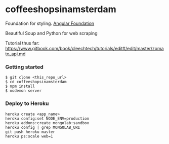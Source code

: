 coffeeshopsinamsterdam
=====

Foundation for styling. [Angular Foundation](https://github.com/pineconellc/angular-foundation)

Beautiful Soup and Python for web scraping

Tutorial thus far: https://www.gitbook.com/book/cleechtech/tutorials/edit#/edit/master/zomato_api.md

### Getting started
```
$ git clone <this_repo_url>
$ cd coffeeshopsinamsterdam
$ npm install
$ nodemon server
```

### Deploy to Heroku
```
heroku create <app_name>
heroku config:set NODE_ENV=production
heroku addons:create mongolab:sandbox 
heroku config | grep MONGOLAB_URI
git push heroku master
heroku ps:scale web=1
```
